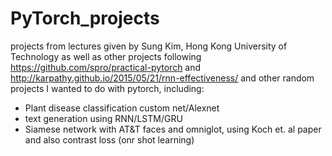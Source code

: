 # PyTorch_projects

projects from lectures given by Sung Kim, Hong Kong University of Technology
as well as other projects following https://github.com/spro/practical-pytorch and http://karpathy.github.io/2015/05/21/rnn-effectiveness/
and other random projects I wanted to do with pytorch, including:

- Plant disease classification custom net/Alexnet
- text generation using RNN/LSTM/GRU
- Siamese network with AT&T faces and omniglot, using Koch et. al paper and also contrast loss (onr shot learning)
